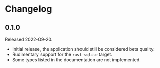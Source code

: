 # Changelog

## 0.1.0

Released 2022-09-20.

 * Initial release, the application should still be considered beta quality.
 * Rudimentary support for the `rust-sqlite` target.
 * Some types listed in the documentation are not implemented.
